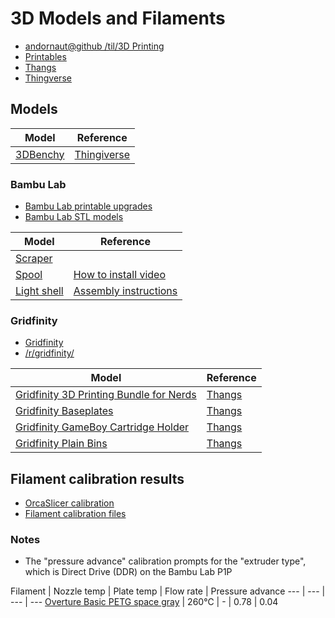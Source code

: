 # 3D Models and Filaments

* [andornaut@github /til/3D Printing](https://github.com/andornaut/til/blob/master/docs/3d-printing.md)
* [Printables](https://www.printables.com/model)
* [Thangs](https://thangs.com)
* [Thingverse](https://www.thingiverse.com/)

## Models

Model | Reference
--- | ---
[3DBenchy](./3d-benchy) | [Thingiverse](https://www.thingiverse.com/thing:763622)

### Bambu Lab

* [Bambu Lab printable upgrades](https://wiki.bambulab.com/en/p1/manual/p1p-upgrades)
* [Bambu Lab STL models](https://wiki.bambulab.com/en/knowledge-sharing/Links-to-STL-models)

Model | Reference
--- | ---
[Scraper](./bambu-lab/scraper_grip_by_bambu_lab.stl) |
[Spool](./bambu-lab/bambulab_spool_by_bambu_lab.stl) | [How to install video](https://www.youtube.com/watch?v=mUSoCr1y9Jk)
[Light shell](./bambu-lab/light_shell.3mf) | [Assembly instructions](https://wiki.bambulab.com/p1/manual/upgrade-list/led_light.pdf)

### Gridfinity

* [Gridfinity](https://gridfinity.xyz/)
* [/r/gridfinity/](https://old.reddit.com/r/gridfinity/)

Model | Reference
--- | ---
[Gridfinity 3D Printing Bundle for Nerds](./gridfinity/Gridfinity%203D%20Printing%20Bundle%20for%20Nerds) | [Thangs](https://thangs.com/designer/ZackFreedman/3d-model/Gridfinity%203D%20Printing%20Bundle%20for%20Nerds-60741)
[Gridfinity Baseplates](./gridfinity/Gridfinity%20Baseplates) | [Thangs](https://thangs.com/designer/models/3d-model/60925)
[Gridfinity GameBoy Cartridge Holder](./gridfinity/Gridfinity%20GameBoy%20Cartridge%20Holder) | [Thangs](https://thangs.com/designer/cogspace/3d-model/Gridfinity%20GameBoy%20Cartridge%20Holder-73725)
[Gridfinity Plain Bins](./gridfinity/Gridfinity%20Plain%20Bins) | [Thangs](https://thangs.com/designer/pmcquay/3d-model/gridfinity%20plain%20bins-61698)

## Filament calibration results

* [OrcaSlicer calibration](https://github.com/SoftFever/OrcaSlicer/wiki/Calibration#Flow-rate)
* [Filament calibration files](./filament-calibration)

### Notes

* The "pressure advance" calibration prompts for the "extruder type", which is Direct Drive (DDR) on the Bambu Lab P1P

Filament | Nozzle temp | Plate temp | Flow rate | Pressure advance
--- | --- | --- | ---
[Overture Basic PETG space gray](https://www.overture3d.ca/collections/petg-filament/products/basic-petg-1-75mm-1-pack?variant=32972936380549) | 260℃  | - | 0.78 | 0.04
